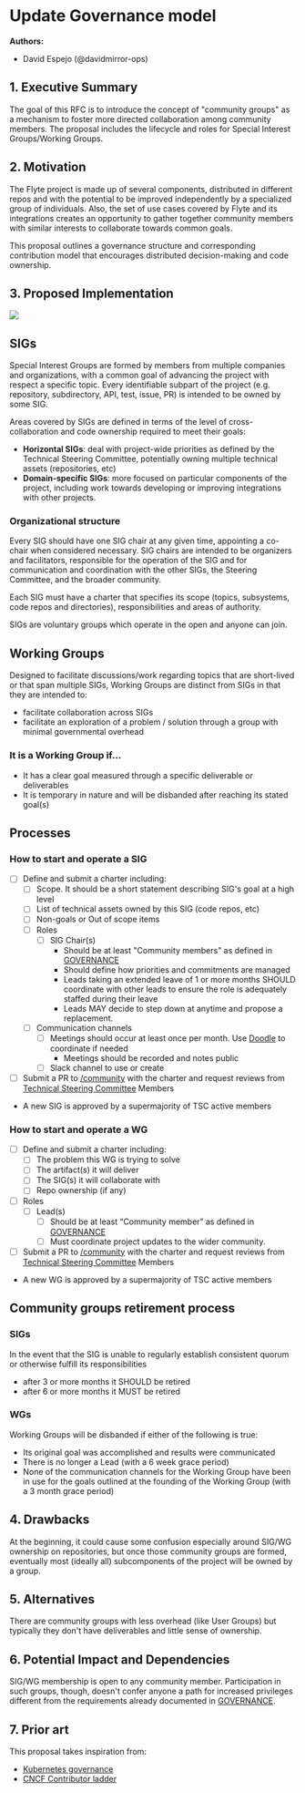 # Update Governance model

**Authors:**

- David Espejo (@davidmirror-ops)

## 1. Executive Summary

The goal of this RFC is to introduce the concept of "community groups" as a mechanism to foster more directed collaboration among community members. The proposal includes the lifecycle and roles for Special Interest Groups/Working Groups.

## 2. Motivation

 The Flyte project is made up of several components, distributed in different repos and with the potential to be improved independently by a specialized group of individuals. Also, the set of use cases covered by Flyte and its integrations creates an opportunity to gather together community members with similar interests to collaborate towards common goals. 
   
   This proposal outlines a governance structure and corresponding contribution model that encourages distributed decision-making and code ownership.

## 3. Proposed Implementation
![](https://i.imgur.com/d0B0q9U.png)


## SIGs

Special Interest Groups are formed by members from multiple companies and organizations, with a common goal of advancing the project with respect a specific topic. Every identifiable subpart of the project (e.g. repository, subdirectory, API, test, issue, PR) is intended to be owned by some SIG.

Areas covered by SIGs are defined in terms of the level of cross-collaboration and code ownership required to meet their goals:

* **Horizontal SIGs**: deal with project-wide priorities as defined by the Technical Steering Committee, potentially owning multiple technical assets (repositories, etc)
* **Domain-specific SIGs**: more focused on particular components of the project, including work towards developing or improving integrations with other projects.

### Organizational structure

Every SIG should have one SIG chair at any given time, appointing a co-chair when considered necessary. SIG chairs are intended to be organizers and facilitators, responsible for the operation of the SIG and for communication and coordination with the other SIGs, the Steering Committee, and the broader community.

Each SIG must have a charter that specifies its scope (topics, subsystems, code repos and directories), responsibilities and areas of authority.

SIGs are voluntary groups which operate in the open and anyone can join.

## Working Groups

Designed to facilitate discussions/work regarding topics that are short-lived or that span multiple SIGs, Working Groups are distinct from SIGs in that they are intended to:

- facilitate collaboration across SIGs
- facilitate an exploration of a problem / solution through a group with minimal governmental overhead

### It is a Working Group if...

- It has a clear goal measured through a specific deliverable or deliverables
- It is temporary in nature and will be disbanded after reaching its stated goal(s)

## Processes

### How to start and operate a SIG
- [ ] Define and submit a charter including:
  - [ ] Scope. It should be a short statement describing SIG's goal at a high level
  - [ ] List of technical assets owned by this SIG (code repos, etc)
  - [ ] Non-goals or Out of scope items
  - [ ] Roles
    - [ ] SIG Chair(s)
        - Should be at least "Community members" as defined in [GOVERNANCE](https://github.com/flyteorg/community/blob/main/GOVERNANCE.md#community-roles-and-path-to-maintainership)
        - Should define how priorities and commitments are managed
        - Leads taking an extended leave of 1 or more months SHOULD coordinate with other leads to ensure the role is adequately staffed during their leave
        - Leads MAY decide to step down at anytime and propose a replacement.
   - [ ] Communication channels
       - [ ] Meetings should occur at least once per month. Use [Doodle](https://doodle.com/en/) to coordinate if needed
           - Meetings should be recorded and notes public
       - [ ] Slack channel to use or create

- [ ] Submit a PR to [/community](https://github.com/flyteorg/community) with the charter and request reviews from [Technical Steering Committee](https://github.com/flyteorg/community/blob/main/MAINTAINERS.md) Members
-  A new SIG is approved by a supermajority of TSC active members

### How to start and operate a WG

- [ ] Define and submit a charter including:
    - [ ] The problem this WG is trying to solve
    - [ ] The artifact(s) it will deliver
    - [ ] The SIG(s) it will collaborate with
    - [ ] Repo ownership (if any)
- [ ] Roles
    - [ ] Lead(s)
        - [ ] Should be at least “Community member” as defined in [GOVERNANCE](https://github.com/flyteorg/community/blob/main/GOVERNANCE.md#community-roles-and-path-to-maintainership)
        - [ ] Must coordinate project updates to the wider community.
- [ ] Submit a PR to [/community](https://github.com/flyteorg/community) with the charter and request reviews from [Technical Steering Committee](https://github.com/flyteorg/community/blob/main/MAINTAINERS.md) Members
-  A new WG is approved by a supermajority of TSC active members

## Community groups retirement process

### SIGs
In the event that the SIG is unable to regularly establish consistent quorum or otherwise fulfill its responsibilities

- after 3 or more months it SHOULD be retired
- after 6 or more months it MUST be retired

### WGs

Working Groups will be disbanded if either of the following is true:

- Its original goal was accomplished and results were communicated
- There is no longer a Lead (with a 6 week grace period)
- None of the communication channels for the Working Group have been in use for the goals outlined at the founding of the Working Group (with a 3 month grace period)

## 4. Drawbacks

At the beginning, it could cause some confusion especially around SIG/WG ownership on repositories, but once those community groups are formed, eventually most (ideally all) subcomponents of the project will be owned by a group.

## 5. Alternatives

There are community groups with less overhead (like User Groups) but typically they don't have deliverables and little sense of ownership.

## 6. Potential Impact and Dependencies

SIG/WG membership is open to any community member. Participation in such groups, though, doesn't confer anyone a  path for increased privileges  different from the requirements already documented in  [GOVERNANCE](https://github.com/flyteorg/community/blob/main/GOVERNANCE.md#community-roles-and-path-to-maintainership). 


## 7. Prior art

This proposal takes inspiration from:

- [Kubernetes governance](https://github.com/kubernetes/community/blob/master/governance.md)
- [CNCF Contributor ladder](https://github.com/cncf/project-template/blob/main/CONTRIBUTOR_LADDER.md#contributor-ladder-template)


